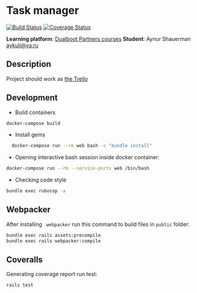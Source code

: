 # Task manager

[![Build Status](https://img.shields.io/endpoint.svg?url=https%3A%2F%2Factions-badge.atrox.dev%2Fhttps%3A%2F%2Fgithub.com%2Faykuli%2Fdualboot-ror%2Fbadge%3Fref%3Ddevelop&style=plastic)](https://actions-badge.atrox.dev/https://github.com/aykuli/dualboot-ror/goto?ref=develop)
[![Coverage Status](https://coveralls.io/repos/github/aykuli/dualboot-ror/badge.svg?branch=main)](https://coveralls.io/github/aykuli/dualboot-ror?branch=main)

**Learning platform**: [Dualboot Partners courses](https://learn.dualboot.ru/courses)
**Student**: Aynur Shauerman aykuli@ya.ru

## Description

Project should work as [the Trello](https://trello.com/)

## Development

- Build containers

```bash
docker-compose build
```

- Install gems

```bash
  docker-compose run --rm web bash -c "bundle install"
```

- Opening interactive bash session inside docker container:

```bash
docker-compose run --rm --service-ports web /bin/bash
```

- Checking code style

```bash
bundle exec rubocop -a
```

## Webpacker

After installing ` webpacker` run this command to build files in `public` folder:

```bash
bundle exec rails assets:precompile
bundle exec rails webpacker:compile
```

## Coveralls

Generating coverage report run test:

```bash
rails test
```
